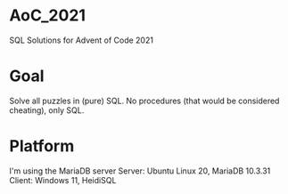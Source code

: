 # AoC_2021
SQL Solutions for Advent of Code 2021

# Goal
Solve all puzzles in (pure) SQL. No procedures (that would be considered cheating), only SQL.

# Platform
I'm using the MariaDB server 
Server: Ubuntu Linux 20, MariaDB 10.3.31
Client: Windows 11, HeidiSQL
